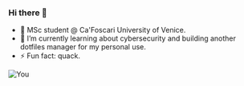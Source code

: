 ### Hi there 👋
- 🔭 MSc student @ Ca'Foscari University of Venice.
- 🌱 I’m currently learning about cybersecurity and building another dotfiles manager for my personal use.
- ⚡ Fun fact: quack.
   
![You](https://komarev.com/ghpvc/?username=t00m-s)
<!--
**t00m-s/t00m-s** is a ✨ _special_ ✨ repository because its `README.md` (this file) appears on your GitHub profile.

Here are some ideas to get you started:

- 👯 I’m looking to collaborate on ...
- 🤔 I’m looking for help with ...
- 💬 Ask me about ...
- 📫 How to reach me: ...
- 😄 Pronouns: ...

-->
